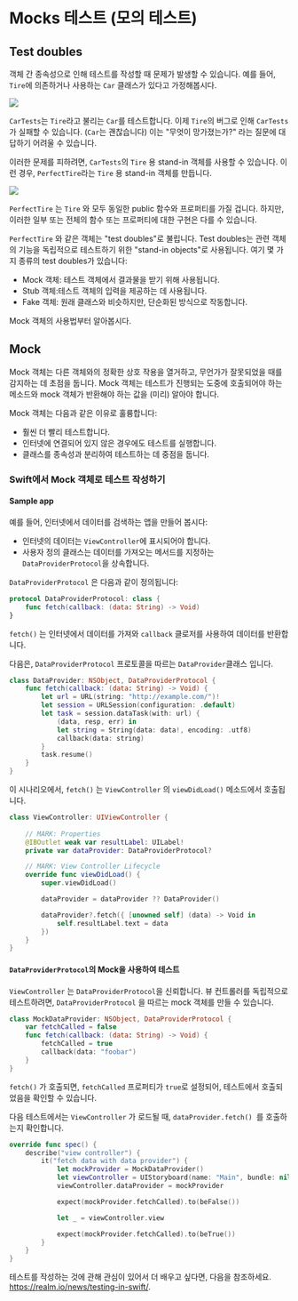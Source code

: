# Mocks 테스트 (모의 테스트)

## Test doubles

객체 간 종속성으로 인해 테스트를 작성할 때 문제가 발생할 수 있습니다. 예를 들어, `Tire`에 의존하거나 사용하는 `Car` 클래스가 있다고 가정해봅시다.

![](https://github.com/Quick/Assets/blob/master/Screenshots/TestUsingMock_BusesA.png)

`CarTests`는  `Tire`라고 불리는 `Car`를 테스트합니다. 이제 `Tire`의 버그로 인해 `CarTests`가 실패할 수 있습니다. (`Car`는 괜찮습니다) 이는 "무엇이 망가졌는가?" 라는 질문에 대답하기 어려울 수 있습니다. 

이러한 문제를 피하려면, `CarTests`의 `Tire` 용 stand-in 객체를 사용할 수 있습니다. 이런 경우, `PerfectTire`라는 `Tire` 용 stand-in 객체를 만듭니다. 

![](https://github.com/Quick/Assets/blob/master/Screenshots/TestUsingMock_BusesAmock.png)

`PerfectTire` 는 `Tire` 와 모두 동일한 public 함수와 프로퍼티를 가질 겁니다. 하지만, 이러한 일부 또는 전체의 함수 또는 프로퍼티에 대한 구현은 다를 수 있습니다.

`PerfectTire` 와 같은 객체는 "test doubles"로 불립니다. Test doubles는 관련 객체의 기능을 독립적으로 테스트하기 위한 "stand-in objects"로 사용됩니다. 여기 몇 가지 종류의 test doubles가 있습니다:

- Mock 객체: 테스트 객체에서 결과물을 받기 위해 사용됩니다.
- Stub 객체:테스트 객체의 입력을 제공하는 데 사용됩니다.
- Fake 객체: 원래 클래스와 비슷하지만, 단순화된 방식으로 작동합니다.

Mock 객체의 사용법부터 알아봅시다.

## Mock

Mock 객체는 다른 객체와의 정확한 상호 작용을 열거하고, 무언가가 잘못되었을 때를 감지하는 데 초점을 둡니다. Mock 객체는 테스트가 진행되는 도중에 호출되어야 하는 메소드와 mock 객체가 반환해야 하는 값을 (미리) 알아야 합니다.

Mock 객체는 다음과 같은 이유로 훌륭합니다:

- 훨씬 더 빨리 테스트합니다.
- 인터넷에 연결되어 있지 않은 경우에도 테스트를 실행합니다.
- 클래스를 종속성과 분리하여 테스트하는 데 중점을 둡니다.

### Swift에서 Mock 객체로 테스트 작성하기

#### Sample app

예를 들어, 인터넷에서 데이터를 검색하는 앱을 만들어 봅시다:

* 인터넷의 데이터는 `ViewController`에 표시되어야 합니다. 
* 사용자 정의 클래스는 데이터를 가져오는 메서드를 지정하는 `DataProviderProtocol`을 상속합니다.

`DataProviderProtocol` 은 다음과 같이 정의됩니다:

```swift
protocol DataProviderProtocol: class {
    func fetch(callback: (data: String) -> Void)
}
```

`fetch()` 는 인터넷에서 데이터를 가져와 `callback` 클로저를 사용하여 데이터를 반환합니다. 

다음은, `DataProviderProtocol` 프로토콜을 따르는 `DataProvider`클래스 입니다. 

```swift
class DataProvider: NSObject, DataProviderProtocol {
    func fetch(callback: (data: String) -> Void) {
        let url = URL(string: "http://example.com/")!
        let session = URLSession(configuration: .default)
        let task = session.dataTask(with: url) {
            (data, resp, err) in
            let string = String(data: data!, encoding: .utf8)
            callback(data: string)
        }
        task.resume()
    }
}
```

이 시나리오에서, `fetch()` 는  `ViewController` 의 `viewDidLoad()` 메소드에서 호출됩니다.

```swift
class ViewController: UIViewController {
    
    // MARK: Properties
    @IBOutlet weak var resultLabel: UILabel!
    private var dataProvider: DataProviderProtocol?

    // MARK: View Controller Lifecycle
    override func viewDidLoad() {
        super.viewDidLoad()

        dataProvider = dataProvider ?? DataProvider()

        dataProvider?.fetch({ [unowned self] (data) -> Void in
            self.resultLabel.text = data
        })
    }
}
```

#### `DataProviderProtocol`의 Mock을 사용하여 테스트

`ViewController` 는 `DataProviderProtocol`을 신뢰합니다. 뷰 컨트롤러를 독립적으로 테스트하려면, `DataProviderProtocol` 을 따르는 mock 객체를 만들 수 있습니다.

```swift
class MockDataProvider: NSObject, DataProviderProtocol {
    var fetchCalled = false
    func fetch(callback: (data: String) -> Void) {
        fetchCalled = true
        callback(data: "foobar")
    }
}
```

 `fetch()` 가 호출되면, `fetchCalled` 프로퍼티가 `true`로 설정되어, 테스트에서 호출되었음을 확인할 수 있습니다.

다음 테스트에서는  `ViewController` 가 로드될 때, `dataProvider.fetch() `를 호출하는지 확인합니다. 

```swift
override func spec() {
    describe("view controller") {
        it("fetch data with data provider") {
            let mockProvider = MockDataProvider()
            let viewController = UIStoryboard(name: "Main", bundle: nil).instantiateViewControllerWithIdentifier("ViewController") as! ViewController
            viewController.dataProvider = mockProvider

            expect(mockProvider.fetchCalled).to(beFalse())

            let _ = viewController.view

            expect(mockProvider.fetchCalled).to(beTrue())
        }
    }
}
```

테스트를 작성하는 것에 관해 관심이 있어서 더 배우고 싶다면, 다음을 참조하세요. <https://realm.io/news/testing-in-swift/>.
